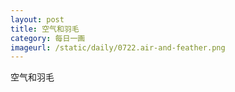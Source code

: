 ```yaml
---
layout: post
title: 空气和羽毛
category: 每日一画
imageurl: /static/daily/0722.air-and-feather.png
---
```


空气和羽毛

